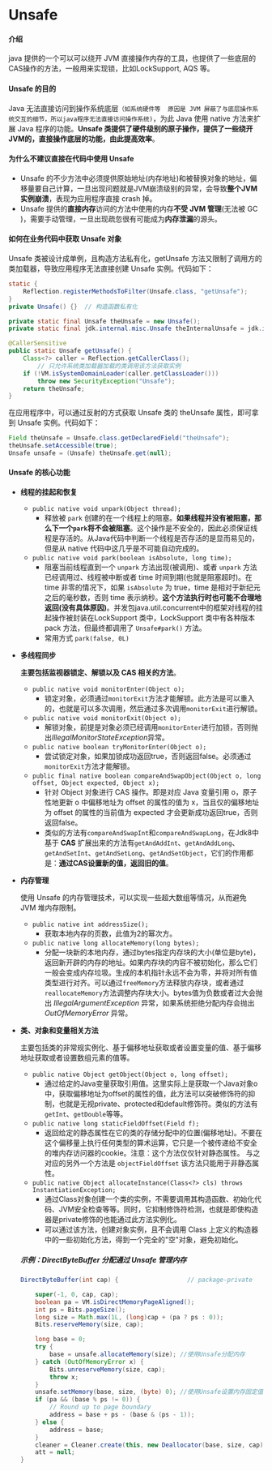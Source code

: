 # Unsafe

#### 介绍

java 提供的一个可以可以绕开 JVM 直接操作内存的工具，也提供了一些底层的CAS操作的方法，一般用来实现锁，比如LockSupport, AQS 等。

#### Unsafe 的目的

Java 无法直接访问到操作系统底层`（如系统硬件等  原因是 JVM 屏蔽了与底层操作系统交互的细节，所以java程序无法直接访问操作系统)`，为此 Java 使用 native 方法来扩展  Java 程序的功能。**Unsafe 类提供了硬件级别的原子操作，提供了一些绕开JVM的，直接操作底层的功能，由此提高效率**。

#### 为什么不建议直接在代码中使用 Unsafe

* Unsafe 的不少方法中必须提供原始地址(内存地址)和被替换对象的地址，偏移量要自己计算，一旦出现问题就是JVM崩溃级别的异常，会导致**整个JVM实例崩溃**，表现为应用程序直接 crash 掉。
* Unsafe 提供的**直接内存**访问的方法中使用的内存**不受 JVM 管理**(无法被 GC )，需要手动管理，一旦出现疏忽很有可能成为**内存泄漏**的源头。

#### 如何在业务代码中获取 Unsafe 对象

Unsafe 类被设计成单例，且构造方法私有化，getUnsafe 方法又限制了调用方的类加载器，导致应用程序无法直接创建 Unsafe 实例。代码如下：

```java
static {
    Reflection.registerMethodsToFilter(Unsafe.class, "getUnsafe");
}
private Unsafe() {}  // 构造函数私有化

private static final Unsafe theUnsafe = new Unsafe();
private static final jdk.internal.misc.Unsafe theInternalUnsafe = jdk.internal.misc.Unsafe.getUnsafe();

@CallerSensitive
public static Unsafe getUnsafe() {
    Class<?> caller = Reflection.getCallerClass();
		// 只允许系统类加载器加载的类调用该方法获取实例
    if (!VM.isSystemDomainLoader(caller.getClassLoader()))  
        throw new SecurityException("Unsafe");
    return theUnsafe;
}
```

在应用程序中，可以通过反射的方式获取 Unsafe 类的 theUnsafe 属性，即可拿到 Unsafe 实例。代码如下：

```java
Field theUnsafe = Unsafe.class.getDeclaredField("theUnsafe");
theUnsafe.setAccessible(true);
Unsafe unsafe = (Unsafe) theUnsafe.get(null);
```

#### Unsafe 的核心功能

* **线程的挂起和恢复**

  * `public native void unpark(Object thread);`
    * 释放被 `park` 创建的在一个线程上的阻塞。**如果线程并没有被阻塞，那么下一个`park`将不会被阻塞**。这个操作是不安全的，因此必须保证线程是存活的。从Java代码中判断一个线程是否存活的是显而易见的，但是从 native 代码中这几乎是不可能自动完成的。
  * `public native void park(boolean isAbsolute, long time);`
    * 阻塞当前线程直到一个 `unpark` 方法出现(被调用)、或者 `unpark` 方法已经调用过、线程被中断或者 time 时间到期(也就是阻塞超时)。在 time 非零的情况下，如果 `isAbsolute` 为 true，time 是相对于新纪元之后的毫秒数，否则 time 表示纳秒。**这个方法执行时也可能不合理地返回(没有具体原因)**。并发包java.util.concurrent中的框架对线程的挂起操作被封装在LockSupport 类中，LockSupport 类中有各种版本 pack 方法，但最终都调用了 `Unsafe#park()` 方法。
    * 常用方式 `park(false, 0L)`

* **多线程同步**

  **主要包括监视器锁定、解锁以及 CAS 相关的方法**。

  * `public native void monitorEnter(Object o);`
    * 锁定对象，必须通过`monitorExit`方法才能解锁。此方法是可以重入的，也就是可以多次调用，然后通过多次调用`monitorExit`进行解锁。
  * `public native void monitorExit(Object o);`
    * 解锁对象，前提是对象必须已经调用`monitorEnter`进行加锁，否则抛出*IllegalMonitorStateException*异常。
  * `public native boolean tryMonitorEnter(Object o);`
    * 尝试锁定对象，如果加锁成功返回true，否则返回false。必须通过`monitorExit`方法才能解锁。
  * `public final native boolean compareAndSwapObject(Object o, long offset, Object expected, Object x);`
    * 针对 Object 对象进行 CAS 操作。即是对应 Java 变量引用 o，原子性地更新 o 中偏移地址为 offset 的属性的值为 x，当且仅的偏移地址为 offset 的属性的当前值为 expected 才会更新成功返回true，否则返回false。
    * 类似的方法有`compareAndSwapInt`和`compareAndSwapLong`，在Jdk8中基于 **CAS** 扩展出来的方法有`getAndAddInt`、`getAndAddLong`、`getAndSetInt`、`getAndSetLong`、`getAndSetObject`，它们的作用都是：**通过CAS设置新的值，返回旧的值**。

* **内存管理**

  使用 Unsafe 的内存管理技术，可以实现一些超大数组等情况，从而避免 JVM 堆内存限制。

  * `public native int addressSize();`
    * 获取本地内存的页数，此值为2的幂次方。
  * `public native long allocateMemory(long bytes);`
    * 分配一块新的本地内存，通过bytes指定内存块的大小(单位是byte)，返回新开辟的内存的地址。如果内存块的内容不被初始化，那么它们一般会变成内存垃圾。生成的本机指针永远不会为零，并将对所有值类型进行对齐。可以通过`freeMemory`方法释放内存块，或者通过`reallocateMemory`方法调整内存块大小。bytes值为负数或者过大会抛出 *IllegalArgumentException* 异常，如果系统拒绝分配内存会抛出 *OutOfMemoryError* 异常。

* **类、对象和变量相关方法**

  主要包括类的非常规实例化、基于偏移地址获取或者设置变量的值、基于偏移地址获取或者设置数组元素的值等。

  * `public native Object getObject(Object o, long offset);` 
    * 通过给定的Java变量获取引用值。这里实际上是获取一个Java对象o中，获取偏移地址为offset的属性的值，此方法可以突破修饰符的抑制，也就是无视private、protected和default修饰符。类似的方法有`getInt`、`getDouble`等等。
  * `public native long staticFieldOffset(Field f);`
    * 返回给定的静态属性在它的类的存储分配中的位置(偏移地址)。不要在这个偏移量上执行任何类型的算术运算，它只是一个被传递给不安全的堆内存访问器的cookie。注意：这个方法仅仅针对静态属性。 与之对应的另外一个方法是 `objectFieldOffset` 该方法只能用于非静态属性。
  * `public native Object allocateInstance(Class<?> cls) throws InstantiationException;`
    * 通过Class对象创建一个类的实例，不需要调用其构造函数、初始化代码、JVM安全检查等等。同时，它抑制修饰符检测，也就是即使构造器是private修饰的也能通过此方法实例化。
    * 可以通过该方法，创建对象实例，且不会调用 Class 上定义的构造器中的一些初始化方法，得到一个完全的"空"对象，避免初始化。

  ##### 示例：DirectByteBuffer 分配通过 Unsafe 管理内存

  ```java
  DirectByteBuffer(int cap) {                   // package-private
  
      super(-1, 0, cap, cap);
      boolean pa = VM.isDirectMemoryPageAligned();
      int ps = Bits.pageSize();
      long size = Math.max(1L, (long)cap + (pa ? ps : 0));
      Bits.reserveMemory(size, cap);
  
      long base = 0;
      try {
          base = unsafe.allocateMemory(size); //使用Unsafe分配内存
      } catch (OutOfMemoryError x) {
          Bits.unreserveMemory(size, cap);
          throw x;
      }
      unsafe.setMemory(base, size, (byte) 0); //使用Unsafe设置内存固定值
      if (pa && (base % ps != 0)) {
          // Round up to page boundary
          address = base + ps - (base & (ps - 1));
      } else {
          address = base;
      }
      cleaner = Cleaner.create(this, new Deallocator(base, size, cap));
      att = null;
  }
  ```
